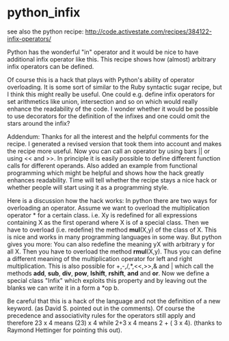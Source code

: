 # python_infix

see also the python recipe:
http://code.activestate.com/recipes/384122-infix-operators/

Python has the wonderful "in" operator and it would be nice to have additional infix operator like this. This recipe shows how (almost) arbitrary infix operators can be defined.

Of course this is a hack that plays with Python's ability of operator overloading. It is some sort of similar to the Ruby syntactic sugar recipe, but I think this might really be useful. One could e.g. define infix operators for set arithmetics like union, intersection and so on which would really enhance the readability of the code. I wonder whether it would be possible to use decorators for the definition of the infixes and one could omit the stars around the infix?

Addendum: Thanks for all the interest and the helpful comments for the recipe. I generated a revised version that took them into account and makes the recipe more useful. Now you can call an operator by using bars || or using << and >>. In principle it is easily possible to define different function calls for different operands. Also added an example from functional programming which might be helpful and shows how the hack greatly enhances readability. Time will tell whether the recipe stays a nice hack or whether people will start using it as a programming style.

Here is a discussion how the hack works: In python there are two ways for overloading an operator. Assume we want to overload the multiplication operator * for a certain class. i.e. Xy is redefined for all expressions containing X as the first operand where X is of a special class. Then we have to overload (i.e. redefine) the method __mul__(X,y) of the class of X. This is nice and works in many programming languages in some way. But python gives you more: You can also redefine the meaning yX with arbitrary y for all X. Then you have to overload the method __rmul__(X,y). Thus you can define a different meaning of the multiplication operator for left and right multiplication. This is also possible for +,-,/,*,<<,>>,& and | which call the methods __add__, __sub__, __div__, __pow__, __lshift__, __rshift__, __and__ and __or__. Now we define a special class "Infix" which exploits this property and by leaving out the blanks we can write it in a form a *op b.

Be careful that this is a hack of the language and not the definition of a new keyword. (as David S. pointed out in the comments). Of course the precedence and associativity rules for the operators still apply and therefore 23 x 4 means (23) x 4 while 2+3 x 4 means 2 + ( 3 x 4). (thanks to Raymond Hettinger for pointing this out).

